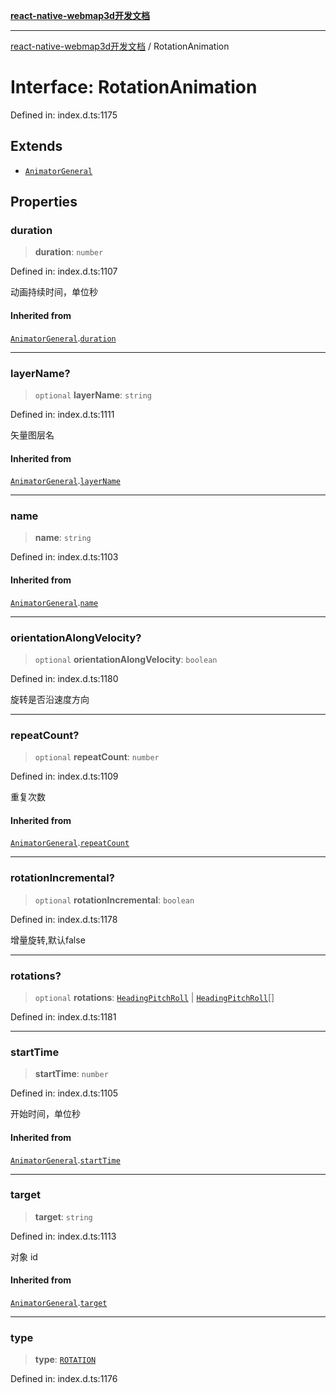 [**react-native-webmap3d开发文档**](../README.md)

***

[react-native-webmap3d开发文档](../globals.md) / RotationAnimation

# Interface: RotationAnimation

Defined in: index.d.ts:1175

## Extends

- [`AnimatorGeneral`](AnimatorGeneral.md)

## Properties

### duration

> **duration**: `number`

Defined in: index.d.ts:1107

动画持续时间，单位秒

#### Inherited from

[`AnimatorGeneral`](AnimatorGeneral.md).[`duration`](AnimatorGeneral.md#duration)

***

### layerName?

> `optional` **layerName**: `string`

Defined in: index.d.ts:1111

矢量图层名

#### Inherited from

[`AnimatorGeneral`](AnimatorGeneral.md).[`layerName`](AnimatorGeneral.md#layername)

***

### name

> **name**: `string`

Defined in: index.d.ts:1103

#### Inherited from

[`AnimatorGeneral`](AnimatorGeneral.md).[`name`](AnimatorGeneral.md#name)

***

### orientationAlongVelocity?

> `optional` **orientationAlongVelocity**: `boolean`

Defined in: index.d.ts:1180

旋转是否沿速度方向

***

### repeatCount?

> `optional` **repeatCount**: `number`

Defined in: index.d.ts:1109

重复次数

#### Inherited from

[`AnimatorGeneral`](AnimatorGeneral.md).[`repeatCount`](AnimatorGeneral.md#repeatcount)

***

### rotationIncremental?

> `optional` **rotationIncremental**: `boolean`

Defined in: index.d.ts:1178

增量旋转,默认false

***

### rotations?

> `optional` **rotations**: [`HeadingPitchRoll`](HeadingPitchRoll.md) \| [`HeadingPitchRoll`](HeadingPitchRoll.md)[]

Defined in: index.d.ts:1181

***

### startTime

> **startTime**: `number`

Defined in: index.d.ts:1105

开始时间，单位秒

#### Inherited from

[`AnimatorGeneral`](AnimatorGeneral.md).[`startTime`](AnimatorGeneral.md#starttime)

***

### target

> **target**: `string`

Defined in: index.d.ts:1113

对象 id

#### Inherited from

[`AnimatorGeneral`](AnimatorGeneral.md).[`target`](AnimatorGeneral.md#target)

***

### type

> **type**: [`ROTATION`](../enumerations/AnimatorType.md#rotation)

Defined in: index.d.ts:1176

